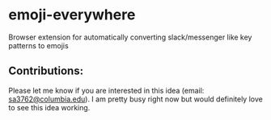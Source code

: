 # emoji-everywhere
Browser extension for automatically converting slack/messenger like key patterns to emojis


## Contributions:
Please let me know if you are interested in this idea (email: sa3762@columbia.edu). I am pretty busy right now but would definitely love to see this idea working.
